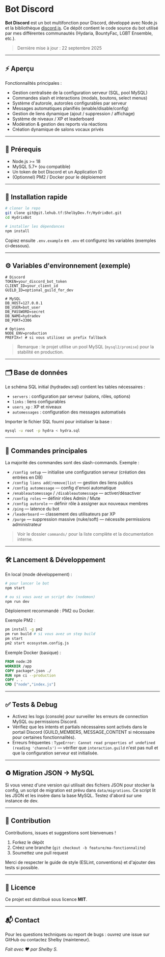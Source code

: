# Bot Discord

**Bot Discord** est un bot multifonction pour Discord, développé avec Node.js et la bibliothèque [discord.js](https://discord.js.org). Ce dépôt contient le code source du bot utilisé par mes différentes communautés (Hydaria, BountyFac, LGBT Ensemble, etc.).

> Dernière mise à jour : 22 septembre 2025

---

## ⚡️ Aperçu

Fonctionnalités principales :

- Gestion centralisée de la configuration serveur (SQL, pool MySQL)
- Commandes slash et interactions (modals, boutons, select menus)
- Système d'autorole, autoroles configurables par serveur
- Messages automatiques planifiés (enable/disable/config)
- Gestion de liens dynamique (ajout / suppression / affichage)
- Système de niveaux / XP et leaderboard
- Modération & gestion des reports via réactions
- Création dynamique de salons vocaux privés

---

## 🧰 Prérequis

- Node.js >= 18
- MySQL 5.7+ (ou compatible)
- Un token de bot Discord et un Application ID
- (Optionnel) PM2 / Docker pour le déploiement

---

## 🚀 Installation rapide

```bash
# cloner le repo
git clone git@git.lehub.tf:ShelbyDev.fr/HydrixBot.git
cd HydrixBot

# installer les dépendances
npm install
```

Copiez ensuite `.env.example` en `.env` et configurez les variables (exemples ci‑dessous).

---

## ⚙️ Variables d'environnement (exemple)

```env
# Discord
TOKEN=your_discord_bot_token
CLIENT_ID=your_client_id
GUILD_ID=optional_guild_for_dev

# MySQL
DB_HOST=127.0.0.1
DB_USER=bot_user
DB_PASSWORD=secret
DB_NAME=hydradev
DB_PORT=3306

# Options
NODE_ENV=production
PREFIX=! # si vous utilisez un prefix fallback
```

> Remarque : le projet utilise un pool MySQL (`mysql2/promise`) pour la stabilité en production.

---

## 🗂️ Base de données

Le schéma SQL initial (hydradev.sql) contient les tables nécessaires :
- `servers` : configuration par serveur (salons, rôles, options)
- `links` : liens configurables
- `users_xp` : XP et niveaux
- `automessages` : configuration des messages automatisés

Importer le fichier SQL fourni pour initialiser la base :

```bash
mysql -u root -p hydra < hydra.sql
```

---

## 🧭 Commandes principales

La majorité des commandes sont des slash-commands. Exemple :

- `/config setup` — initialise une configuration serveur (création des entrées en DB)
- `/config liens add|remove|list` — gestion des liens publics
- `/config automessage` — config d'envoi automatique
- `/enableautomessage` / `/disableautomessage` — activer/désactiver
- `/config roles` — définir rôles Admin / Mute
- `/config autorole` — définir rôle à assigner aux nouveaux membres
- `/ping` — latence du bot
- `/leaderboard` — classement des utilisateurs par XP
- `/purge` — suppression massive (nuke/soft) — nécessite permissions administrateur

> Voir le dossier `commands/` pour la liste complète et la documentation interne.

---

## 🛠️ Lancement & Développement

En local (mode développement) :

```bash
# pour lancer le bot
npm start

# ou si vous avez un script dev (nodemon)
npm run dev
```

Déploiement recommandé : PM2 ou Docker.

Exemple PM2 :

```bash
pm install -g pm2
pm run build # si vous avez un step build
pm start
pm2 start ecosystem.config.js
```

Exemple Docker (basique) :

```dockerfile
FROM node:20
WORKDIR /app
COPY package*.json ./
RUN npm ci --production
COPY . .
CMD ["node","index.js"]
```

---

## ✅ Tests & Debug

- Activez les logs (console) pour surveiller les erreurs de connection MySQL ou permissions Discord.
- Vérifiez que les intents et partials nécessaires sont activés dans le portail Discord (GUILD_MEMBERS, MESSAGE_CONTENT si nécessaire pour certaines fonctionnalités).
- Erreurs fréquentes : `TypeError: Cannot read properties of undefined (reading 'channels')` — vérifier que `interaction.guild` n'est pas null et que la configuration serveur est initialisée.

---

## ♻️ Migration JSON → MySQL

Si vous venez d'une version qui utilisait des fichiers JSON pour stocker la config, un script de migration est prévu dans `data/migrations`. Ce script lit les JSON et les insère dans la base MySQL. Testez d'abord sur une instance de dev.

---

## 🤝 Contribution

Contributions, issues et suggestions sont bienvenues !

1. Forkez le dépôt
2. Créez une branche (`git checkout -b feature/ma-fonctionnalite`)
3. Soumettez une pull request

Merci de respecter le guide de style (ESLint, conventions) et d'ajouter des tests si possible.

---

## 🧾 Licence

Ce projet est distribué sous licence **MIT**.

---

## 📬 Contact

Pour les questions techniques ou report de bugs : ouvrez une issue sur GitHub ou contactez Shelby (mainteneur).

*Fait avec ❤️ par Shelby S.*